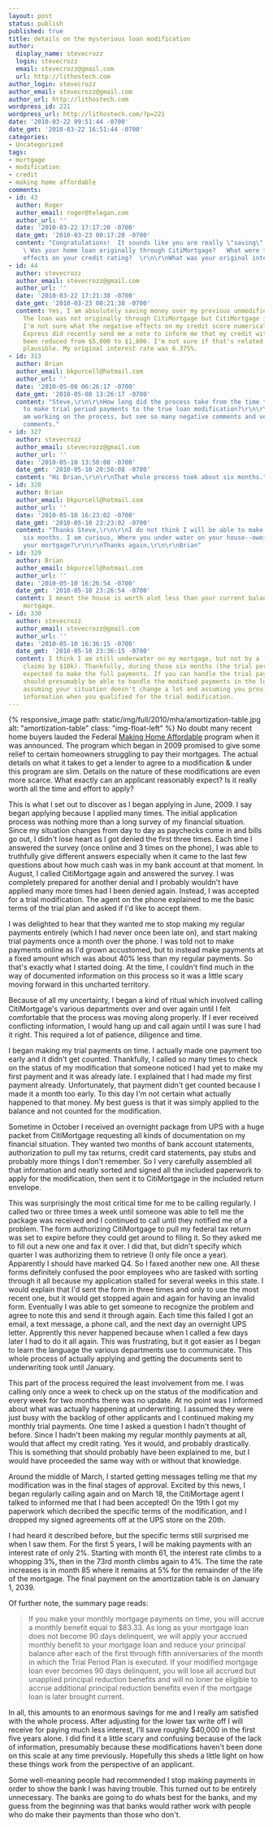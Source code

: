 ```yaml
---
layout: post
status: publish
published: true
title: details on the mysterious loan modification
author:
  display_name: stevecrozz
  login: stevecrozz
  email: stevecrozz@gmail.com
  url: http://lithostech.com
author_login: stevecrozz
author_email: stevecrozz@gmail.com
author_url: http://lithostech.com
wordpress_id: 221
wordpress_url: http://lithostech.com/?p=221
date: '2010-03-22 09:51:44 -0700'
date_gmt: '2010-03-22 16:51:44 -0700'
categories:
- Uncategorized
tags:
- mortgage
- modification
- credit
- making home affordable
comments:
- id: 43
  author: Roger
  author_email: roger@telegan.com
  author_url: ''
  date: '2010-03-22 17:17:20 -0700'
  date_gmt: '2010-03-23 00:17:20 -0700'
  content: "Congratulations!  It sounds like you are really \"saving\" some money.
    \ Was your home loan originally through CitiMortgage?   What were the negative
    effects on your credit rating?  \r\n\r\nWhat was your original interest rate?"
- id: 44
  author: stevecrozz
  author_email: stevecrozz@gmail.com
  author_url: ''
  date: '2010-03-22 17:21:38 -0700'
  date_gmt: '2010-03-23 00:21:38 -0700'
  content: Yes, I am absolutely saving money over my previous unmodified mortgage.
    The loan was not originally through CitiMortgage but CitiMortgage is the servicer.
    I'm not sure what the negative effects on my credit score numerically, but Americn
    Express did recently send me a note to inform me that my credit with them has
    been reduced from $5,000 to $1,800. I'm not sure if that's related, but it seems
    plausible. My original interest rate was 6.375%.
- id: 313
  author: Brian
  author_email: bkpurcell@hotmail.com
  author_url: ''
  date: '2010-05-08 06:26:17 -0700'
  date_gmt: '2010-05-08 13:26:17 -0700'
  content: "Steve,\r\n\r\nHow long did the process take from the time they told you
    to make trial period payments to the true loan modification?\r\n\r\nBrian\r\n\r\nI
    am working on the process, but see so many negative comments and very little positive
    comments."
- id: 327
  author: stevecrozz
  author_email: stevecrozz@gmail.com
  author_url: ''
  date: '2010-05-10 13:50:08 -0700'
  date_gmt: '2010-05-10 20:50:08 -0700'
  content: "Hi Brian,\r\n\r\nThat whole process took about six months."
- id: 328
  author: Brian
  author_email: bkpurcell@hotmail.com
  author_url: ''
  date: '2010-05-10 16:23:02 -0700'
  date_gmt: '2010-05-10 23:23:02 -0700'
  content: "Thanks Steve,\r\n\r\nI do not think I will be able to make it another
    six months. I am curious, Where you under water on your house--oweing more than
    your mortgage?\r\n\r\nThanks again,\r\n\r\nBrian"
- id: 329
  author: Brian
  author_email: bkpurcell@hotmail.com
  author_url: ''
  date: '2010-05-10 16:26:54 -0700'
  date_gmt: '2010-05-10 23:26:54 -0700'
  content: I meant the house is worth alot less than your current balance on your
    mortgage.
- id: 330
  author: stevecrozz
  author_email: stevecrozz@gmail.com
  author_url: ''
  date: '2010-05-10 16:36:15 -0700'
  date_gmt: '2010-05-10 23:36:15 -0700'
  content: I think I am still underwater on my mortgage, but not by a lot (Zillow
    claims by $10k). Thankfully, during those six months (the trial period), I wasn't
    expected to make the full payments. If you can handle the trial payments, you
    should presumably be able to handle the modified payments in the long term also
    assuming your situation doesn't change a lot and assuming you provided accurate
    information when you qualified for the trial modification.
---
```

{% responsive_image path:
static/img/full/2010/mha/amortization-table.jpg alt:
"amortization-table" class: "img-float-left" %} No doubt many recent
home buyers lauded the Federal [Making Home
Affordable](http://makinghomeaffordable.gov) program when it was
announced. The program which began in 2009 promised to give some relief
to certain homeowners struggling to pay their mortgages. The actual
details on what it takes to get a lender to agree to a modification &
under this program are slim. Details on the nature of these
modifications are even more scarce. What exactly can an applicant
reasonably expect? Is it really worth all the time and effort to apply?

This is what I set out to discover as I began applying in June, 2009. I
say began applying because I applied many times. The initial application
process was nothing more than a long survey of my financial situation.
Since my situation changes from day to day as paychecks come in and
bills go out, I didn't lose heart as I got denied the first three times.
Each time I answered the survey (once online and 3 times on the phone),
I was able to truthfully give different answers especially when it came
to the last few questions about how much cash was in my bank account at
that moment. In August, I called CitiMortgage again and answered the
survey. I was completely prepared for another denial and I probably
wouldn't have applied many more times had I been denied again. Instead,
I was accepted for a trial modification. The agent on the phone
explained to me the basic terms of the trial plan and asked if I'd like
to accept them.

<!--more-->

I was delighted to hear that they wanted me to stop making my regular
payments entirely (which I had never once been late on), and start
making trial payments once a month over the phone. I was told not to
make payments online as I'd grown accustomed, but to instead make
payments at a fixed amount which was about 40% less than my regular
payments. So that's exactly what I started doing. At the time, I
couldn't find much in the way of documented information on this process
so it was a little scary moving forward in this uncharted territory.

Because of all my uncertainty, I began a kind of ritual which involved
calling CitiMortgage's various departments over and over again until I
felt comfortable that the process was moving along properly. If I ever
received conflicting information, I would hang up and call again until I
was sure I had it right. This required a lot of patience, diligence and
time.

I began making my trial payments on time. I actually made one payment
too early and it didn't get counted. Thankfully, I called so many times
to check on the status of my modification that someone noticed I had yet
to make my first payment and it was already late. I explained that I had
made my first payment already. Unfortunately, that payment didn't get
counted because I made it a month too early. To this day I'm not certain
what actually happened to that money. My best guess is that it was
simply applied to the balance and not counted for the modification.

Sometime in October I received an overnight package from UPS with a huge
packet from CitiMortgage requesting all kinds of documentation on my
financial situation. They wanted two months of bank account statements,
authorization to pull my tax returns, credit card statements, pay stubs
and probably more things I don't remember. So I very carefully assembled
all that information and neatly sorted and signed all the included
paperwork to apply for the modification, then sent it to CitiMortgage in
the included return envelope.

This was surprisingly the most critical time for me to be calling
regularly. I called two or three times a week until someone was able to
tell me the package was received and I continued to call until they
notified me of a problem. The form authorizing CitiMortgage to pull my
federal tax return was set to expire before they could get around to
filing it. So they asked me to fill out a new one and fax it over. I did
that, but didn't specify which quarter I was authorizing them to
retrieve (I only file once a year). Apparently I should have marked Q4.
So I faxed another new one. All these forms definitely confused the poor
employees who are tasked with sorting through it all because my
application stalled for several weeks in this state. I would explain
that I'd sent the form in three times and only to use the most recent
one, but it would get stopped again and again for having an invalid
form. Eventually I was able to get someone to recognize the problem and
agree to note this and send it through again. Each time this failed I
got an email, a text message, a phone call, and the next day an
overnight UPS letter. Apprently this never happened because when I
called a few days later I had to do it all again. This was frustrating,
but it got easier as I began to learn the language the various
departments use to communicate. This whole process of actually applying
and getting the documents sent to underwriting took until January.

This part of the process required the least involvement from me. I was
calling only once a week to check up on the status of the modification
and every week for two months there was no update. At no point was I
informed about what was actually happening at underwriting. I assumed
they were just busy with the backlog of other applicants and I continued
making my monthly trial payments. One time I asked a question I hadn't
thought of before. Since I hadn't been making my regular monthly
payments at all, would that affect my credit rating. Yes it would, and
probably drastically. This is something that should probably have been
explained to me, but I would have proceeded the same way with or without
that knowledge.

Around the middle of March, I started getting messages telling me that
my modification was in the final stages of approval. Excited by this
news, I began regularly calling again and on March 18, the CitiMortage
agent I talked to informed me that I had been accepted! On the 19th I
got my paperwork which decribed the specific terms of the modification,
and I dropped my signed agreements off at the UPS store on the 20th.

I had heard it described before, but the specific terms still surprised
me when I saw them. For the first 5 years, I will be making payments
with an interest rate of only 2%. Starting with month 61, the interest
rate climbs to a whopping 3%, then in the 73rd month climbs again to 4%.
The time the rate increases is in month 85 where it remains at 5% for
the remainder of the life of the mortgage. The final payment on the
amortization table is on January 1, 2039.

Of further note, the summary page reads:

> If you make your monthly mortgage payments on time, you will accrue a
> monthly benefit equal to $83.33. As long as your mortgage loan does
> not become 90 days delinquent, we will apply your accrued monthly
> benefit to your mortgage loan and reduce your principal balance after
> each of the first through fifth anniversaries of the month in which
> the Trial Period Plan is executed. If your modified mortgage loan ever
> becomes 90 days delinquent, you will lose all accrued but unapplied
> principal reduction benefits and will no loner be eligible to accrue
> additional principal reduction benefits even if the mortgage loan is
> later brought current.

In all, this amounts to an enormous savings for me and I really am
satisfied with the whole process. After adjusting for the lower
tax write off I will receive for paying much less interest,
I'll save roughly $40,000 in the first five years alone. I did find it a
little scary and confusing because of the lack of information,
presumably because these modifications haven't been done on this scale
at any time previously. Hopefully this sheds a little light on how these
things work from the perspective of an applicant.

Some well-meaning people had recommended I stop making payments in order
to show the bank I was having trouble. This turned out to be entirely
unnecessary. The banks are going to do whats best for the banks, and my
guess from the beginning was that banks would rather work with people
who do make their payments than those who don't.
